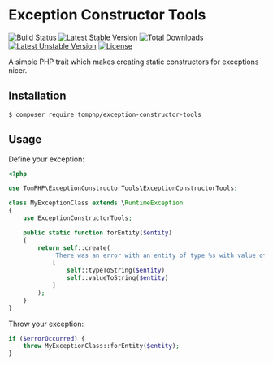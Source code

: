 # Exception Constructor Tools

[![Build Status](https://travis-ci.org/tomphp/exception-constructor-tools.svg?branch=master)](https://travis-ci.org/tomphp/exception-constructor-tools)
[![Latest Stable Version](https://poser.pugx.org/tomphp/exception-constructor-tools/v/stable)](https://packagist.org/packages/tomphp/exception-constructor-tools)
[![Total Downloads](https://poser.pugx.org/tomphp/exception-constructor-tools/downloads)](https://packagist.org/packages/tomphp/exception-constructor-tools)
[![Latest Unstable Version](https://poser.pugx.org/tomphp/exception-constructor-tools/v/unstable)](https://packagist.org/packages/tomphp/exception-constructor-tools)
[![License](https://poser.pugx.org/tomphp/exception-constructor-tools/license)](https://packagist.org/packages/tomphp/exception-constructor-tools)

A simple PHP trait which makes creating static constructors for exceptions nicer.

## Installation

```
$ composer require tomphp/exception-constructor-tools
```

## Usage

Define your exception:

```php
<?php

use TomPHP\ExceptionConstructorTools\ExceptionConstructorTools;

class MyExceptionClass extends \RuntimeException
{
    use ExceptionConstructorTools;

    public static function forEntity($entity)
    {
        return self::create(
            'There was an error with an entity of type %s with value of %s.',
            [
                self::typeToString($entity)
                self::valueToString($entity)
            ]
        );
    }
}
```

Throw your exception:

```php
if ($errorOccurred) {
    throw MyExceptionClass::forEntity($entity);
}
```
